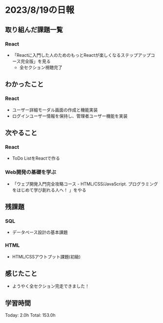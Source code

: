 # 2023/8/19の日報
## 取り組んだ課題一覧
### React
* 「Reactに入門した人のためのもっとReactが楽しくなるステップアップコース完全版」を見る
    * 全セクション視聴完了
## わかったこと
### React
* ユーザー詳細モーダル画面の作成と機能実装
* ログインユーザー情報を保持し、管理者ユーザー機能を実装
## 次やること
### React
* ToDo ListをReactで作る
### Web開発の基礎を学ぶ
* 「ウェブ開発入門完全攻略コース - HTML/CSS/JavaScript. プログラミングをはじめて学び創れる人へ！ 」をやる
## 残課題
### SQL
* データベース設計の基本課題
### HTML
* HTML/CSSアウトプット課題(初級)
## 感じたこと
* ようやく全セクション完走できました！
## 学習時間
Today: 2.0h
Total: 153.0h
